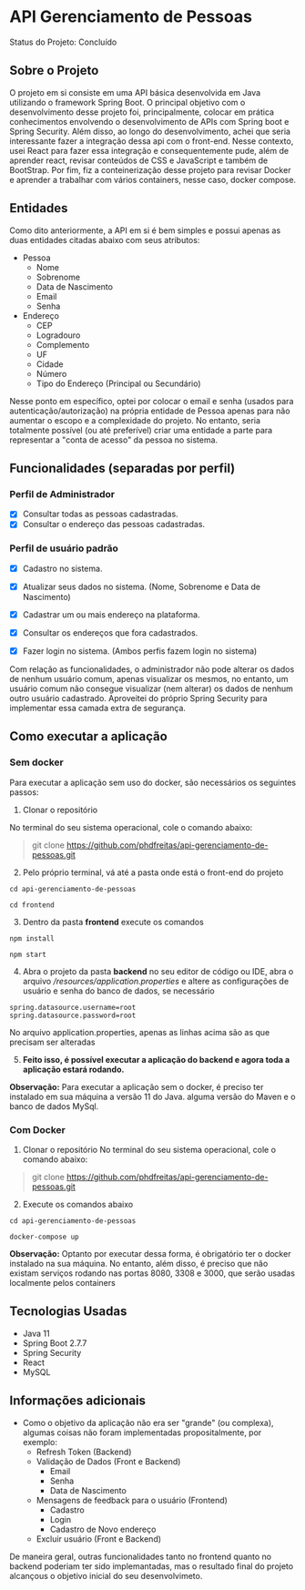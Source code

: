 # API Gerenciamento de Pessoas

 Status do Projeto: Concluído

## Sobre o Projeto
O projeto em si consiste em uma API básica desenvolvida em Java utilizando o framework Spring Boot. O principal objetivo com o desenvolvimento desse projeto foi, principalmente, colocar em prática conhecimentos envolvendo o desenvolvimento de APIs com Spring boot e Spring Security. Além disso, ao longo do desenvolvimento, achei que seria interessante fazer a integração dessa api com o front-end. Nesse contexto, usei React para fazer essa integração e consequentemente pude, além de aprender react, revisar conteúdos de CSS e JavaScript e também de BootStrap. Por fim, fiz a conteinerização desse projeto para revisar Docker e aprender a trabalhar com vários containers, nesse caso, docker compose.

## Entidades
Como dito anteriormente, a API em si é bem simples e possui apenas as duas entidades citadas abaixo com seus atributos:
- Pessoa
    - Nome
    - Sobrenome
    - Data de Nascimento
    - Email
    - Senha
- Endereço
    - CEP
    - Logradouro
    - Complemento
    - UF
    - Cidade
    - Número
    - Tipo do Endereço (Principal ou Secundário)

Nesse ponto em específico, optei por colocar o email e senha (usados para autenticação/autorização) na própria entidade de Pessoa apenas para não aumentar o escopo e a complexidade do projeto. No entanto, seria totalmente possível (ou até preferível) criar uma entidade a parte para representar a "conta de acesso" da pessoa no sistema. 

## Funcionalidades (separadas por perfil)
### Perfil de Administrador
- [x] Consultar todas as pessoas cadastradas.
- [x] Consultar o endereço das pessoas cadastradas.

### Perfil de usuário padrão
- [x] Cadastro no sistema.
- [x] Atualizar seus dados no sistema. (Nome, Sobrenome e Data de Nascimento) 
- [x] Cadastrar um ou mais endereço na plataforma.
- [x] Consultar os endereços que fora cadastrados.

- [x] Fazer login no sistema. (Ambos perfis fazem login no sistema)

Com relação as funcionalidades, o administrador não pode alterar os dados de nenhum usuário comum, apenas visualizar os mesmos, no entanto, um usuário comum não consegue visualizar (nem alterar) os dados de nenhum outro usuário cadastrado. Aproveitei do próprio Spring Security para implementar essa camada extra de segurança. 

## Como executar a aplicação
### Sem docker
Para executar a aplicação sem uso do docker, são necessários os seguintes passos:

1. Clonar o repositório 

No terminal do seu sistema operacional, cole o comando abaixo:
> git clone https://github.com/phdfreitas/api-gerenciamento-de-pessoas.git

2. Pelo próprio terminal, vá até a pasta onde está o front-end do projeto
```
cd api-gerenciamento-de-pessoas

cd frontend
```
3. Dentro da pasta **frontend** execute os comandos
``` 
npm install

npm start
```
4. Abra o projeto da pasta **backend** no seu editor de código ou IDE, abra o arquivo */resources/application.properties* e altere as configurações de usuário e senha do banco de dados, se necessário

```
spring.datasource.username=root
spring.datasource.password=root

```
No arquivo application.properties, apenas as linhas acima são as que precisam ser alteradas


5. **Feito isso, é possível executar a aplicação do backend e agora toda a aplicação estará rodando.**

**Observação:** Para executar a aplicação sem o docker, é preciso ter instalado em sua máquina a versão 11 do Java. alguma versão do Maven e o banco de dados MySql. 

### Com Docker
1. Clonar o repositório
No terminal do seu sistema operacional, cole o comando abaixo:
> git clone https://github.com/phdfreitas/api-gerenciamento-de-pessoas.git

2. Execute os comandos abaixo
```
cd api-gerenciamento-de-pessoas

docker-compose up
```

**Observação:** Optanto por executar dessa forma, é obrigatório ter o docker instalado na sua máquina. No entanto, além disso, é preciso que não existam serviços rodando nas portas 8080, 3308 e 3000, que serão usadas localmente pelos containers

## Tecnologias Usadas
- Java 11
- Spring Boot 2.7.7
- Spring Security
- React
- MySQL 

## Informações adicionais
- Como o objetivo da aplicação não era ser "grande" (ou complexa), algumas coisas não foram implementadas propositalmente, por exemplo: 
    - Refresh Token (Backend)
    - Validação de Dados (Front e Backend)
        - Email
        - Senha
        - Data de Nascimento
    - Mensagens de feedback para o usuário (Frontend)
        - Cadastro
        - Login
        - Cadastro de Novo endereço
    - Excluir usuário (Front e Backend)

De maneira geral, outras funcionalidades tanto no frontend quanto no backend poderiam ter sido implemantadas, mas o resultado final do projeto alcançous o objetivo inicial do seu desenvolvimeto.